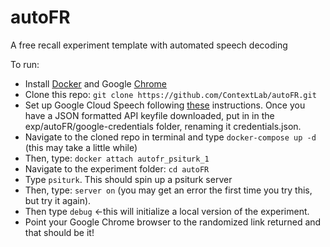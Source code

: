 # autoFR
A free recall experiment template with automated speech decoding

To run:
+ Install [Docker](https://www.docker.com/) and Google [Chrome](https://www.google.com/chrome/browser/desktop/index.html)
+ Clone this repo: `git clone https://github.com/ContextLab/autoFR.git`
+ Set up Google Cloud Speech following [these](http://cdl-quail.readthedocs.io/en/latest/tutorial/speech_decoding.html#setting-up-the-google-speech-api) instructions. Once you have a JSON formatted API keyfile downloaded, put in in the exp/autoFR/google-credentials folder, renaming it credentials.json.
+ Navigate to the cloned repo in terminal and type `docker-compose up -d` (this may take a little while)
+ Then, type: `docker attach autofr_psiturk_1`
+ Navigate to the experiment folder: `cd autoFR`
+ Type `psiturk`.  This should spin up a psiturk server
+ Then, type: `server on` (you may get an error the first time you try this, but try it again).
+ Then type `debug` <-this will initialize a local version of the experiment.
+ Point your Google Chrome browser to the randomized link returned and that should be it!
